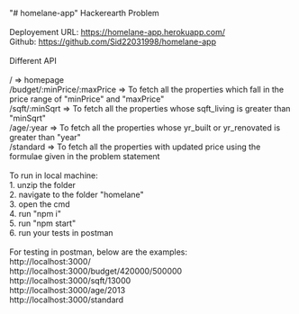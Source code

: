 "# homelane-app" Hackerearth Problem<br />
<br />
Deployement URL: https://homelane-app.herokuapp.com/ <br />
Github: https://github.com/Sid22031998/homelane-app <br />
<br />
Different API <br />
<br />
/  => homepage <br />
/budget/:minPrice/:maxPrice => To fetch all the properties which fall in the price range of "minPrice" and "maxPrice" <br />
/sqft/:minSqrt 				=> To fetch all the properties whose sqft_living is greater than "minSqrt" <br />
/age/:year 					=> To fetch all the properties whose yr_built or yr_renovated is greater than "year" <br />
/standard 					=> To fetch all the properties with updated price using the formulae given in the problem statement <br />
<br />
To run in local machine: <br />
	1. unzip the folder <br />
	2. navigate to the folder "homelane" <br />
	3. open the cmd <br />
	4. run "npm i" <br />
	5. run "npm start" <br />
	6. run your tests in postman <br />
<br />
For testing in postman, below are the examples: <br />
	http://localhost:3000/ <br />
	http://localhost:3000/budget/420000/500000 <br />
	http://localhost:3000/sqft/13000 <br />
	http://localhost:3000/age/2013 <br />
	http://localhost:3000/standard <br />
<br />
